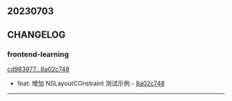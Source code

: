 ## 20230703

## CHANGELOG

### frontend-learning

[cd983977...8a02c748](https://github.com/zhbhun/frontend-learning/compare/cd983977...8a02c748)

* feat: 增加 NSLayoutCOnstraint 测试示例 - [8a02c748](https://github.com/zhbhun/frontend-learning/commit/8a02c748dd491ff824f57f9bb4fa1740b38edf01)

---

